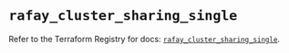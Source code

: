# `rafay_cluster_sharing_single`

Refer to the Terraform Registry for docs: [`rafay_cluster_sharing_single`](https://registry.terraform.io/providers/rafaysystems/rafay/1.1.52/docs/resources/cluster_sharing_single).
